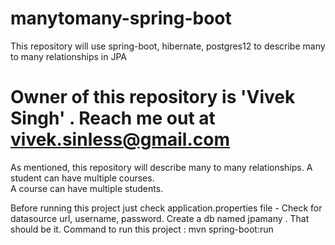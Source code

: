 # manytomany-spring-boot
This repository will use spring-boot, hibernate, postgres12 to describe many to many relationships in JPA

# Owner of this repository is 'Vivek Singh' . Reach me out at vivek.sinless@gmail.com

As mentioned, this repository will describe many to many relationships.
A student can have multiple courses.  
A course can have multiple students. 


Before running this project just check application.properties file - Check for datasource url, username, password. 
Create a db named jpamany . That should be it.
Command to run this project : mvn spring-boot:run

